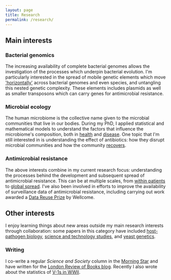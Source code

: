 ```yaml
---
layout: page
title: Research
permalink: /research/
---
```


## Main interests

### Bacterial genomics

The increasing availability of complete bacterial genomes allows the investigation of the processes which underpin bacterial evolution. I'm particularly interested in the spread of mobile genetic elements which move ['horizontally'](https://doi.org/10.1038/s41467-018-03205-z) across bacterial genomes and even species, and untangling this nested genetic complexity. These elements includes plasmids as well as smaller transposons which can carry genes for antimicrobial resistance.

### Microbial ecology

The human microbiome is the collective name given to the microbial communities that live in our bodies. During my PhD, I applied statistical and mathematical models to understand the factors that influence the microbiome's composition, both in [health](https://doi.org/10.1128/mBio.01237-17) and [disease](https://doi.org/10.1128/AEM.01756-16).  One topic that I'm still interested in is understanding the effect of antibiotics: how they disrupt microbial communities and how the community [recovers](https://doi.org/10.1101/222398).

### Antimicrobial resistance

The above interests combine in my current research focus: understanding the processes behind the development and subsequent spread of antimicrobial resistance. This can be at multiple scales, from [within patients](https://doi.org/10.1093/cid/ciz069) to [global spread](https://doi.org/10.1038/s41467-018-03205-z).  I've also been involved in efforts to improve the availability of surveillance data of antimicrobial resistance, including carrying out work awarded a [Data Reuse Prize](https://doi.org/10.1186/s12864-019-5782-2) by Wellcome.  

## Other interests

I enjoy learning things about new areas outside my main research interests through collaboration: some papers in this category have included [host-pathogen biology](https://doi.org/10.1101/670315), [science and technology studies](https://doi.org/10.1002/geo2.66), and [yeast genetics](https://doi.org/10.1038/ncomms14061).

### Writing

I co-write a regular *Science and Society* column in the [Morning Star](https://morningstaronline.co.uk/author/science-and-society) and have written for the [London Review of Books blog](https://www.lrb.co.uk/blog/author/liam-shaw). Recently I also wrote about the statistics of [V-1s in WWII](https://rss.onlinelibrary.wiley.com/doi/10.1111/j.1740-9713.2019.01315.x).
